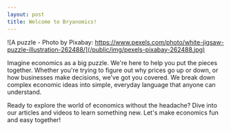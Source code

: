 ```yaml
---
layout: post
title: Welcome to Bryanomics!
---
```


![A puzzle - Photo by Pixabay: https://www.pexels.com/photo/white-jigsaw-puzzle-illustration-262488/](/public/img/pexels-pixabay-262488.jpg)

Imagine economics as a big puzzle. We're here to help you put the pieces together. Whether you're trying to figure out why prices go up or down, or how businesses make decisions, we've got you covered. We break down complex economic ideas into simple, everyday language that anyone can understand.

Ready to explore the world of economics without the headache? Dive into our articles and videos to learn something new. Let's make economics fun and easy together!
